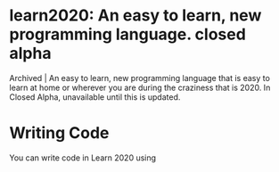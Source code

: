 # learn2020: An easy to learn, new programming language. closed alpha
Archived | An easy to learn, new programming language that is easy to learn at home or wherever you are during the craziness that is 2020. In Closed Alpha, unavailable until this is updated. 
# Writing Code
You can write code in Learn 2020 using
